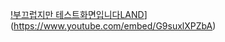 [!부끄럽지만 테스트화면입니다LAND](http://img.youtube.com/vi/QYNwbZHmh8g/0.jpg)](https://www.youtube.com/embed/G9suxlXPZbA) 
